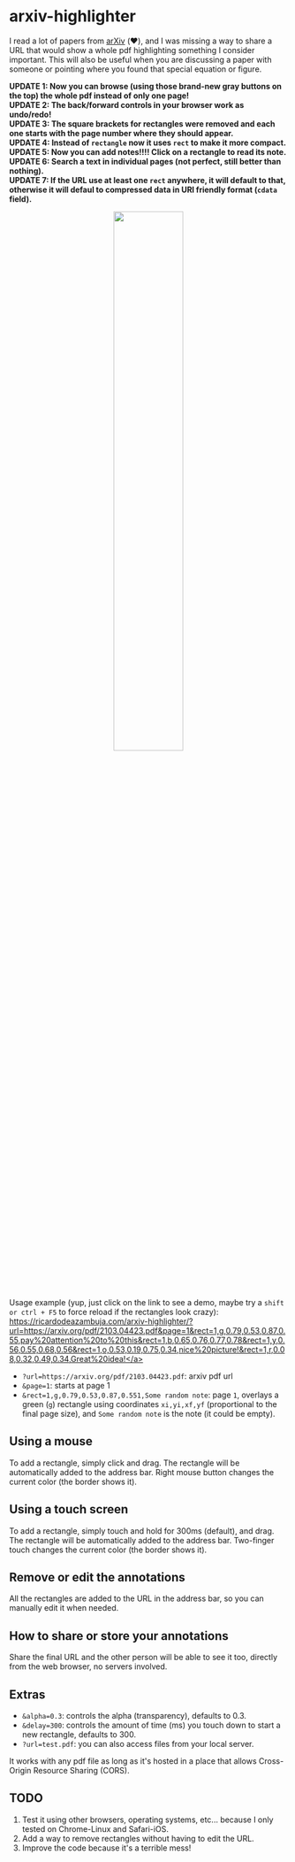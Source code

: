 # arxiv-highlighter

I read a lot of papers from [arXiv](https://arxiv.org/) (:heart:), and I was missing a way to share a URL that would show a whole pdf highlighting something I consider important. This will also be useful when you are discussing a paper with someone or pointing where you found that special equation or figure. 

**UPDATE 1: Now you can browse (using those brand-new gray buttons on the top) the whole pdf instead of only one page!**     
**UPDATE 2: The back/forward controls in your browser work as undo/redo!**     
**UPDATE 3: The square brackets for rectangles were removed and each one starts with the page number where they should appear.**     
**UPDATE 4: Instead of `rectangle` now it uses `rect` to make it more compact.**     
**UPDATE 5: Now you can add notes!!!! Click on a rectangle to read its note.**     
**UPDATE 6: Search a text in individual pages (not perfect, still better than nothing).**     
**UPDATE 7: If the URL use at least one `rect` anywhere, it will default to that, otherwise it will defaul to compressed data in URI friendly format (`cdata` field).**     


<p align="center">
<img src="https://user-images.githubusercontent.com/6606382/218593704-e5831beb-d88e-428e-abac-b6f9c17ae66a.png" width=50% height=50%>
</p>

Usage example (yup, just click on the link to see a demo, maybe try a `shift or ctrl + F5` to force reload if the rectangles look crazy):    
<a href="https://ricardodeazambuja.com/arxiv-highlighter/?url=https://arxiv.org/pdf/2103.04423.pdf&page=1&rect=1,g,0.79,0.53,0.87,0.55,pay%20attention%20to%20this&rect=1,b,0.65,0.76,0.77,0.78&rect=1,y,0.56,0.55,0.68,0.56&rect=1,o,0.53,0.19,0.75,0.34,nice%20picture!&rect=1,r,0.08,0.32,0.49,0.34,Great%20idea!">https://ricardodeazambuja.com/arxiv-highlighter/?url=https://arxiv.org/pdf/2103.04423.pdf&page=1&rect=1,g,0.79,0.53,0.87,0.55,pay%20attention%20to%20this&rect=1,b,0.65,0.76,0.77,0.78&rect=1,y,0.56,0.55,0.68,0.56&rect=1,o,0.53,0.19,0.75,0.34,nice%20picture!&rect=1,r,0.08,0.32,0.49,0.34,Great%20idea!</a>

* `?url=https://arxiv.org/pdf/2103.04423.pdf`: arxiv pdf url
* `&page=1`: starts at page 1
* `&rect=1,g,0.79,0.53,0.87,0.551,Some random note`: page `1`, overlays a green (`g`) rectangle using coordinates `xi,yi,xf,yf` (proportional to the final page size), and `Some random note` is the note (it could be empty).

## Using a mouse
To add a rectangle, simply click and drag. The rectangle will be automatically added to the address bar. Right mouse button changes the current color (the border shows it).

## Using a touch screen
To add a rectangle, simply touch and hold for 300ms (default), and drag. The rectangle will be automatically added to the address bar. Two-finger touch changes the current color (the border shows it).

## Remove or edit the annotations
All the rectangles are added to the URL in the address bar, so you can manually edit it when needed.     
## How to share or store your annotations
Share the final URL and the other person will be able to see it too, directly from the web browser, no servers involved.


## Extras
* `&alpha=0.3`: controls the alpha (transparency), defaults to 0.3.
* `&delay=300`: controls the amount of time (ms) you touch down to start a new rectangle, defaults to 300.
* `?url=test.pdf`: you can also access files from your local server.

It works with any pdf file as long as it's hosted in a place that allows Cross-Origin Resource Sharing (CORS).

## TODO
1. Test it using other browsers, operating systems, etc... because I only tested on Chrome-Linux and Safari-iOS.
2. Add a way to remove rectangles without having to edit the URL.
3. Improve the code because it's a terrible mess!